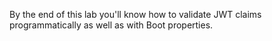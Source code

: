 By the end of this lab you'll know how to validate JWT claims programmatically as well as with Boot properties.
